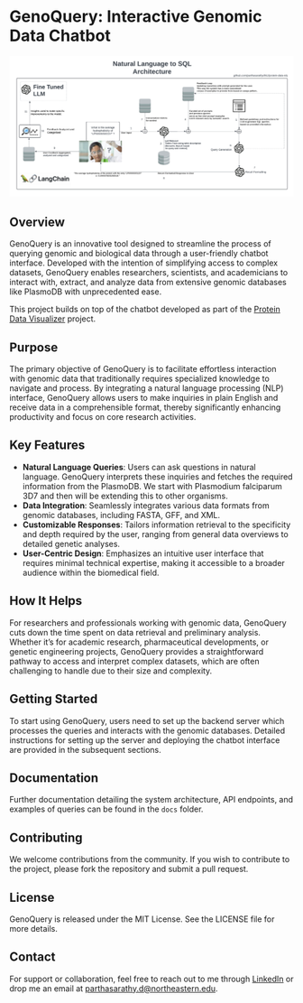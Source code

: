 # GenoQuery: Interactive Genomic Data Chatbot

![](./Documentation/images/Natural%20Language%20to%20SQL%20Architecture%20V2.png)

## Overview
GenoQuery is an innovative tool designed to streamline the process of querying genomic and biological data through a user-friendly chatbot interface. Developed with the intention of simplifying access to complex datasets, GenoQuery enables researchers, scientists, and academicians to interact with, extract, and analyze data from extensive genomic databases like PlasmoDB with unprecedented ease.

This project builds on top of the chatbot developed as part of the [Protein Data Visualizer](https://github.com/parthasarathydNU/protien-data-visualizer) project.

## Purpose
The primary objective of GenoQuery is to facilitate effortless interaction with genomic data that traditionally requires specialized knowledge to navigate and process. By integrating a natural language processing (NLP) interface, GenoQuery allows users to make inquiries in plain English and receive data in a comprehensible format, thereby significantly enhancing productivity and focus on core research activities.

## Key Features
- **Natural Language Queries**: Users can ask questions in natural language. GenoQuery interprets these inquiries and fetches the required information from the PlasmoDB. We start with Plasmodium falciparum 3D7 and then will be extending this to other organisms.
- **Data Integration**: Seamlessly integrates various data formats from genomic databases, including FASTA, GFF, and XML.
- **Customizable Responses**: Tailors information retrieval to the specificity and depth required by the user, ranging from general data overviews to detailed genetic analyses.
- **User-Centric Design**: Emphasizes an intuitive user interface that requires minimal technical expertise, making it accessible to a broader audience within the biomedical field.

## How It Helps
For researchers and professionals working with genomic data, GenoQuery cuts down the time spent on data retrieval and preliminary analysis. Whether it’s for academic research, pharmaceutical developments, or genetic engineering projects, GenoQuery provides a straightforward pathway to access and interpret complex datasets, which are often challenging to handle due to their size and complexity.

## Getting Started
To start using GenoQuery, users need to set up the backend server which processes the queries and interacts with the genomic databases. Detailed instructions for setting up the server and deploying the chatbot interface are provided in the subsequent sections.

## Documentation
Further documentation detailing the system architecture, API endpoints, and examples of queries can be found in the `docs` folder.

## Contributing
We welcome contributions from the community. If you wish to contribute to the project, please fork the repository and submit a pull request.

## License
GenoQuery is released under the MIT License. See the LICENSE file for more details.

## Contact
For support or collaboration, feel free to reach out to me through [LinkedIn](https://www.linkedin.com/in/parthadhruv/) or drop me an email at [parthasarathy.d@northeastern.edu](mailto:parthasarathy.d@northeastern.edu).
